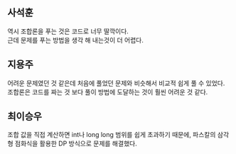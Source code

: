 ﻿## 사석훈
역시 조합론을 푸는 것은 코드로 너무 딸깍이다.   
근데 문제를 푸는 방법을 생각 해 내는것이 더 어렵다.
## 지용주
어려운 문제였던 것 같은데 처음에 풀었던 문제와 비슷해서 비교적 쉽게 풀 수 있었다. 조합론은 코드를 짜는 것 보다 풀이 방법에 도달하는 것이 훨씬 어려운 것 같다.
## 최이승우
조합 값을 직접 계산하면 int나 long long 범위를 쉽게 초과하기 때문에, 파스칼의 삼각형 점화식을 활용한 DP 방식으로 문제를 해결했다.

